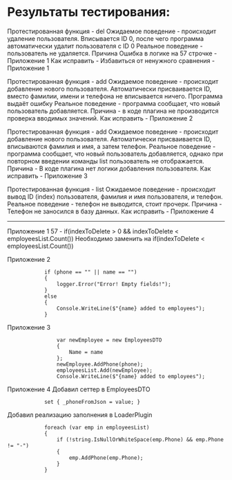 # Результаты тестирования:

Протестированная функция - del
Ожидаемое поведение - происходит удаление пользователя. Вписывается ID 0, после чего программа автоматически удалит пользователя c ID 0
Реальное поведение - пользователь не удаляется.
Причина Ошибка в логике на 57 строчке - Приложение 1
Как исправить - Избавиться от ненужного сравнения - Приложение 1

Протестированная функция - add
Ожидаемое поведение - происходит добавление нового пользователя. Автоматически присваивается ID, вместо фамилии, имени и телефона не вписывается ничего. Программа выдаёт ошибку
Реальное поведение - программа сообщает, что новый пользователь добавляется.
Причина - в коде плагина  не производится  проверка вводимых значений.
Как исправить - Приложение 2

Протестированная функция - add
Ожидаемое поведение - происходит добавление нового пользователя. Автоматически присваивается ID, вписываются фамилия и имя, а затем телефон.
Реальное поведение - программа сообщает, что новый пользователь добавляется, однако при повторном введении команды list пользователь не отображается.
Причина - В коде плагина нет логики добавления пользователя.
Как исправить - Приложение 3

Протестированная функция - list
Ожидаемое поведение - происходит вывод ID (index) пользователя, фамилия и имя пользователя, и телефон.
Реальное поведение - телефон не выводится, стоит прочерк.
Причина - Телефон не заносился в базу данных.
Как исправить - Приложение 4

---

Приложение 1
57 - if(indexToDelete > 0 && indexToDelete < employeesList.Count()) Необходимо заменить на if(indexToDelete < employeesList.Count())

Приложение 2
```
            if (phone == "" || name == "")
            {
                logger.Error("Error! Empty fields!");
            }
            else
            {
                Console.WriteLine($"{name} added to employees");
            }
```

Приложение 3
```
                var newEmployee = new EmployeesDTO
                {
                    Name = name
                };
                newEmployee.AddPhone(phone);
                employeesList.Add(newEmployee);
                Console.WriteLine($"{name} added to employees");
```

Приложение 4
Добавил сеттер в EmployeesDTO
```
            set { _phoneFromJson = value; }
```

Добавил реализацию заполнения в LoaderPlugin
```
            foreach (var emp in employeesList)
            {
                if (!string.IsNullOrWhiteSpace(emp.Phone) && emp.Phone != "-")
                {
                    emp.AddPhone(emp.Phone);
                }
            }
```